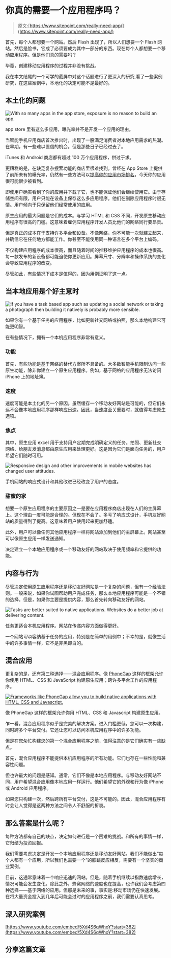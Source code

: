 # 你真的需要一个应用程序吗？

> 原文:[https://www.sitepoint.com/really-need-app/](https://www.sitepoint.com/really-need-app/)

首先，每个人都想要一个网站。然后 Flash 出现了，所以人们想要一个 Flash 网站。然后是脸书，它成了必须要成为其中一部分的东西。现在每个人都想要一个移动应用程序。但是他们真的需要吗？

毕竟，创建移动应用程序的过程并非没有挑战。

我在本文结尾的一个可学的截屏中对这个话题进行了更深入的研究,看了一些案例研究，在这些案例中，本地化的决定可能不是最好的。

## 本土化的问题

![With so many apps in the app store, exposure is no reason to build an app.](../Images/c1325d5b94e835cbc18306d0783aba59.png)

app store 里有这么多应用，曝光率并不是开发一个应用的理由。

当智能手机应用商店首次推出时，出现了一股满足消费者对本地应用需求的热潮。在早期，有一些难以置信的机会。但是那些日子已经过去了。

iTunes 和 Android 商店都有超过 100 万个应用程序，供过于求。

更糟糕的是，在缺乏复杂搜索功能的商店里很难找到。曾经在 App Store 上提供了前所未有的曝光率，仍然有一些方法可以[提高你的应用市场排名](https://www.sitepoint.com/5-proven-tips-improve-app-marketplace-ranking/)，今天你的应用很可能很少被看到。

即使用户确实看到了你的应用并下载了它，也不能保证他们会继续使用它。由于存储空间有限，用户只能在设备上保存这么多应用程序。他们在删除应用程序时很无情。用户倾向于只保留他们经常使用的应用。

原生应用的最大问题是它们的成本。与学习 HTML 和 CSS 不同，开发原生移动应用程序有很高的门槛。这意味着雇佣应用程序开发人员比他们的网络同行要昂贵。

但是真正的成本在于支持许多平台和设备。不像网络，你不可能一次就建立起来，并确信它在任何地方都能工作。你甚至不能使用同一种语言在多个平台上编码。

不仅构建应用程序的成本很高，而且随着时间的推移维护应用程序的成本也很高。每一款发布的新设备都可能迫使你更新应用。屏幕尺寸、分辨率和操作系统的变化会导致应用程序的改变。

尽管如此，有些情况下成本是值得的，因为用例证明了这一点。

## 当本地应用是个好主意时

![If you have a task based app such as updating a social network or taking a photograph then building it natively is probably more sensible.](../Images/5a4c6b7c8bbe24689197925197672ab9.png)

如果你有一个基于任务的应用程序，比如更新社交网络或拍照，那么本地构建它可能更明智。

在有些情况下，拥有一个本机应用程序非常有意义。

### 功能

首先，有些功能是基于网络的替代方案所不具备的。大多数智能手机限制访问一些原生功能，除非你建立一个原生应用程序。例如，基于网络的应用程序无法访问 iPhone 上的地址簿。

### 速度

速度可能是本土化的另一个原因。虽然缓存一个移动友好网站是可能的，但它们永远不会像本地应用程序那样响应迅速。因此，当速度至关重要时，就值得考虑原生选项。

### 焦点

其中，原生应用 excel 用于支持用户定期完成明确定义的任务。拍照、更新社交网络、给朋友发消息都由原生应用来处理更好。这是因为它们是面向任务的，用户希望它们随时可用。

![Responsive design and other improvements in mobile websites has changed user attitudes.](../Images/c6bdb05d2bdda2d7bf777d45d78b5296.png)

手机网站的响应式设计和其他改进已经改变了用户的态度。

### 甜蜜的家

想要一个原生应用程序的主要原因之一是要在应用程序商店出现在人们的主屏幕上。这个理由一度可能是合理的。但现在不会了。多亏了响应式设计，手机友好网站的质量得到了提高。这意味着用户使用起来更加舒适。

此外，用户可以像任何其他应用程序一样将网站添加到他们的主屏幕上。网站甚至可以像原生应用一样发送通知。

决定建立一个本地应用程序或一个移动友好的网站取决于使用频率和它提供的功能。

## 内容与行为

尽管决定使用原生应用程序还是移动友好网站是一个复杂的问题，但有一个经验法则。一般来说，如果你试图帮助用户完成任务，那么本地应用程序可能是一个不错的选择。但是，如果你主要是提供内容，那么首先转向移动友好的网站。

![Tasks are better suited to native applications. Websites do a better job at delivering content.](../Images/f0e28686127f31eb12afe51598c24490.png)

任务更适合本机应用程序。网站在传递内容方面做得更好。

一个网站*可以*容纳基于任务的应用，特别是在简单的用例中；不幸的是，就像生活中的许多事情一样，它不是非黑即白的。

## 混合应用

更复杂的是，还有第三种选择——混合应用程序。像 [PhoneGap](http://phonegap.com) 这样的框架允许你使用 HTML、CSS 和 JavaScript 构建原生应用；跨许多平台工作的应用程序。

[![Frameworks like PhoneGap allow you to build native applications with HTML, CSS and Javascript.](../Images/993be7023ca600a560da308d8099e317.png)](http://phonegap.com/)

像 PhoneGap 这样的框架允许你用 HTML、CSS 和 Javascript 构建原生应用。

乍一看，混合应用程序似乎是完美的解决方案。进入门槛更低，您可以一次构建，同时跨多个平台交付。它还让您可以访问本机应用程序中的许多功能。

但是在您匆忙构建您的第一个混合应用程序之前，值得注意的是它们确实有一些缺点。

首先，混合应用程序不能提供本机应用程序的所有功能。它们也存在一些性能和兼容性问题。

但也许最大的问题是感知。通常，它们不像是本地应用程序。与移动友好网站不同，用户希望混合应用像本地应用一样运行。他们希望它的外观和行为像 iPhone 或 Android 应用程序。

如果您只构建一次，然后跨所有平台交付，这是不可能的。因此，混合应用程序有时会让人觉得是这两种方法之间令人不舒服的折衷。

## 那么答案是什么呢？

每种方法都有自己的缺点，决定如何进行是一个困难的挑战。和所有的事情一样，它归结为投资回报。

我们需要考虑决定是开发一个本地应用程序还是移动友好网站。我们不能做出“每个人都有一个应用，所以我们也需要一个”的膝跳反应相反，需要有一个坚实的商业案例。

目前，这通常意味着一个响应迅速的网站。但是，随着手机继续以指数速度增长，情况可能会发生变化。除此之外，蜂窝网络的速度也在提高，也许我们会考虑第四种选择——基于网络的应用。但那是未来的事，事实是:移动市场仍在快速发展。在将大量资金投入到几年后可能会过时的应用程序之前，我们需要认真思考。

## 深入研究案例

[https://www.youtube.com/embed/5Xd4S6qWhoY?start=382](https://www.youtube.com/embed/5Xd4S6qWhoY?start=382)

## 分享这篇文章